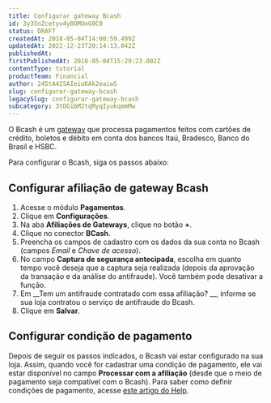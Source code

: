 ```yaml
---
title: Configurar gateway Bcash
id: 3y3SnZcetyu4y0OMUoG0C0
status: DRAFT
createdAt: 2018-05-04T14:00:59.499Z
updatedAt: 2022-12-23T20:14:13.842Z
publishedAt: 
firstPublishedAt: 2018-05-04T15:29:23.002Z
contentType: tutorial
productTeam: Financial
author: 245tA425AIeioKAk2eaiwS
slug: configurar-gateway-bcash
legacySlug: configurar-gateway-bcash
subcategory: 3tDGibM2tqMyqIyukqmmMw
---
```


O Bcash é um [gateway](/pt/tutorial/o-que-e-um-gateway-de-pagamentos) que processa pagamentos feitos com cartões de crédito, boletos e débito em conta dos bancos Itaú, Bradesco, Banco do Brasil e HSBC.

Para configurar o Bcash, siga os passos abaixo:

## Configurar afiliação de gateway Bcash
1. Acesse o módulo __Pagamentos__.
2. Clique em __Configurações__.
3. Na aba __Afiliações de Gateways__, clique no botão __+__.
4. Clique no conector __BCash__.
5. Preencha os campos de cadastro com os dados da sua conta no Bcash (campos _Email_ e _Chave de acesso_).
6. No campo __Captura de segurança antecipada__, escolha em quanto tempo você deseja que a captura seja realizada (depois da aprovação da transação e da análise do antifraude). Você também pode desativar a função.
7. Em __Tem um antifraude contratado com essa afiliação?  __, informe se sua loja contratou o serviço de antifraude do Bcash.
8. Clique em __Salvar__.

## Configurar condição de pagamento
Depois de seguir os passos indicados, o Bcash vai estar configurado na sua loja. Assim, quando você for cadastrar uma condição de pagamento, ele vai estar disponível no campo __Processar com a afiliação__ (desde que o meio de pagamento seja compatível com o Bcash). Para saber como definir condições de pagamento, acesse [este artigo do Help](/pt/tutorial/condicoes-de-pagamento).
